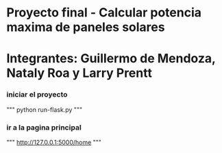 # Proyecto final - Calcular potencia maxima de paneles solares
# Integrantes:  Guillermo de Mendoza, Nataly Roa y Larry Prentt

### iniciar el proyecto

"""
python run-flask.py
"""

### ir a la pagina principal

"""
http://127.0.0.1:5000/home
"""
